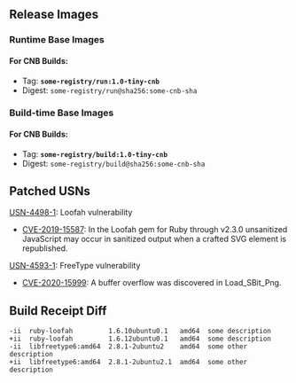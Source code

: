 ## Release Images

### Runtime Base Images

#### For CNB Builds:
- Tag: **`some-registry/run:1.0-tiny-cnb`**
- Digest: `some-registry/run@sha256:some-cnb-sha`

### Build-time Base Images

#### For CNB Builds:
- Tag: **`some-registry/build:1.0-tiny-cnb`**
- Digest: `some-registry/build@sha256:some-cnb-sha`
## Patched USNs
[USN-4498-1](https://ubuntu.com/security/notices/USN-4498-1):  Loofah vulnerability
* [CVE-2019-15587](https://people.canonical.com/~ubuntu-security/cve/CVE-2019-15587): In the Loofah gem for Ruby through v2.3.0 unsanitized JavaScript may occur in sanitized output when a crafted SVG element is republished.

[USN-4593-1](https://ubuntu.com/security/notices/USN-4593-1):  FreeType vulnerability
* [CVE-2020-15999](https://people.canonical.com/~ubuntu-security/cve/CVE-2020-15999): A buffer overflow was discovered in Load_SBit_Png.

## Build Receipt Diff
```
-ii  ruby-loofah         1.6.10ubuntu0.1   amd64  some description
+ii  ruby-loofah         1.6.12ubuntu0.1   amd64  some description
-ii  libfreetype6:amd64  2.8.1-2ubuntu2    amd64  some other description
+ii  libfreetype6:amd64  2.8.1-2ubuntu2.1  amd64  some other description
```
